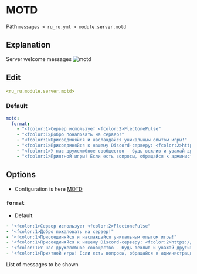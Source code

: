 # MOTD
Path `messages > ru_ru.yml > module.server.motd`

## Explanation
Server welcome messages
![motd](/motd.png)

## Edit
```yaml
<ru_ru.module.server.motd>
```

### Default
```yaml
motd:
  format:
    - "<fcolor:1>Сервер использует <fcolor:2>FlectonePulse"
    - "<fcolor:1>Добро пожаловать на сервер!"
    - "<fcolor:1>Присоединяйся и наслаждайся уникальным опытом игры!"
    - "<fcolor:1>Присоединяйся к нашему Discord-серверу: <fcolor:2>https://discord.flectone.net"
    - "<fcolor:1>У нас дружелюбное сообщество - будь вежлив и уважай других!"
    - "<fcolor:1>Приятной игры! Если есть вопросы, обращайся к администрации"
```

## Options

- Configuration is here [MOTD](/en/config/module/server/motd/)

### `format`
- Default:
```yaml
- "<fcolor:1>Сервер использует <fcolor:2>FlectonePulse"
- "<fcolor:1>Добро пожаловать на сервер!"
- "<fcolor:1>Присоединяйся и наслаждайся уникальным опытом игры!"
- "<fcolor:1>Присоединяйся к нашему Discord-серверу: <fcolor:2>https://discord.flectone.net"
- "<fcolor:1>У нас дружелюбное сообщество - будь вежлив и уважай других!"
- "<fcolor:1>Приятной игры! Если есть вопросы, обращайся к администрации"
```

List of messages to be shown

